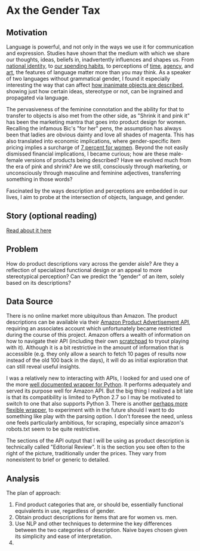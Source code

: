 # Ax the Gender Tax

## Motivation
Language is powerful, and not only in the ways we use it for communication and expression. Studies have shown that the medium with which we share our thoughts, ideas, beliefs in, inadvertently influences and shapes us. From [national identity](https://www.npr.org/sections/parallels/2017/09/29/554327011/for-catalonias-separatists-language-is-the-key-to-identity), to [our spending habits](http://www.anderson.ucla.edu/faculty/keith.chen/papers/LanguageWorkingPaper.pdf), to perceptions of [time](http://journals.sagepub.com/doi/abs/10.1177/0956797610386621), [agency](https://www.frontiersin.org/articles/10.3389/fpsyg.2010.00162/full), and [art](https://www.frontiersin.org/articles/10.3389/fpsyg.2010.00244/full), the features of language matter more than you may think. As a speaker of two languages without grammatical gender, I found it especially interesting the way that can affect [how inanimate objects are described](https://web.stanford.edu/class/linguist156/Boroditsky_ea_2003.pdf), showing just how certain ideas, stereotype or not, can be ingrained and propagated via language.

The pervasiveness of the feminine connotation and the ability for that to transfer to objects is also met from the other side, as "Shrink it and pink it" has been the marketing mantra that goes into product design for women. Recalling the infamous Bic's "for her" pens, the assumption has always been that ladies are obvious dainty and love all shades of magenta. This has also translated into economic implications, where gender-specific item pricing implies a surcharge of [7 percent for women](https://www1.nyc.gov/site/dca/partners/gender-pricing-study.page). Beyond the not easily dismissed financial implications, I became curious; how are these male-female versions of products being described? Have we evolved much from the era of pink and shrink? Are we still, consciously through marketing, or unconsciously through masculine and feminine adjectives, transferring something in those words?

Fascinated by the ways description and perceptions are embedded in our lives, I aim to probe at the intersection of objects, language, and gender.

## Story (optional reading)
[Read about it here](https://github.com/cicilishuaili/Pink-and-Shrink/blob/master/Optional_Origin_Story.md)

## Problem
How do product descriptions vary across the gender aisle? Are they a reflection of specialized functional design or an appeal to more stereotypical perception? Can we predict the "gender" of an item, solely based on its descriptions?

## Data Source
There is no online market more ubiquitous than Amazon. The product descriptions can be available via their [Amazon Product Advertisement API](https://docs.aws.amazon.com/AWSECommerceService/latest/DG/Welcome.html), requiring an associates account which unfortunately became restricted during the course of this project. Amazon offers a wealth of information on how to navigate their API (including their own [scratchpad](https://webservices.amazon.com/scratchpad/index.html) to tryout playing with it). Although it is a bit restrictive in the amount of information that is accessible (e.g. they only allow a search to fetch 10 pages of results now instead of the old 100 back in the days), it will do as initial exploration that can still reveal useful insights.

I was a relatively new to interacting with APIs, I looked for and used one of the more [well documented wrapper for Python](https://python-amazon-product-api.readthedocs.io/en/latest/index.html). It performs adequately and served its purpose well for Amazon API. But the big thing I realized a bit late is that its compatibility is limited to Python 2.7 so I may be motivated to switch to one that also supports Python 3. There is another [perhaps more flexible wrapper](https://github.com/lionheart/bottlenose), to experiment with in the future should I want to do something like play with the parsing option. I don't foresee the need, unless one feels particularly ambitious, for scraping, especially since amazon's robots.txt seem to be quite restrictive.

The sections of the API output that I will be using as product description is technically called "Editorial Review". It is the section you see often to the right of the picture, traditionally under the prices. They vary from nonexistent to brief or generic to detailed.

## Analysis
The plan of approach:

1. Find product categories that are, or should be, essentially functional equivalents in use, regardless of gender.
2. Obtain product descriptions for items that are for women vs. men.
3. Use NLP and other techniques to determine the key differences between the two categories of description. Naive bayes chosen given its simplicity and ease of interpretation.
4.
